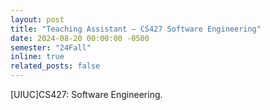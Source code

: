 ```yaml
---
layout: post
title: "Teaching Assistant — CS427 Software Engineering"
date: 2024-08-20 00:00:00 -0500
semester: "24Fall"
inline: true
related_posts: false
---
```


[UIUC]CS427: Software Engineering.
